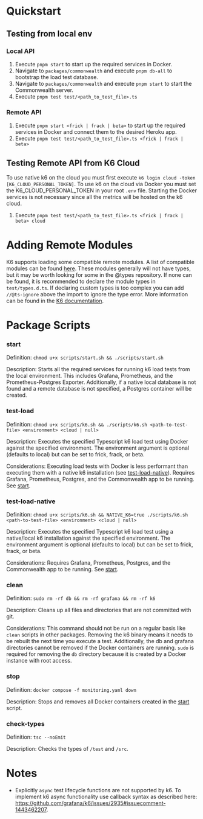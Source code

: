  # Quickstart

## Testing from local env

### Local API
1. Execute `pnpm start` to start up the required services in Docker.
2. Navigate to `packages/commonwealth` and execute `pnpm db-all` to bootstrap the load test database.
3. Navigate to `packages/commonwealth` and execute `pnpm start` to start the Commonwealth server.
4. Execute `pnpm test test/<path_to_test_file>.ts`

### Remote API
1. Execute `pnpm start <frick | frack | beta>` to start up the required services in Docker and connect them to the
desired Heroku app.
2. Execute `pnpm test test/<path_to_test_file>.ts <frick | frack | beta>`

## Testing Remote API from K6 Cloud
To use native k6 on the cloud you must first execute `k6 login cloud -token [K6_CLOUD_PERSONAL_TOKEN]`. To use k6 on the
cloud via Docker you must set the K6_CLOUD_PERSONAL_TOKEN in your root `.env` file. Starting the Docker services is not
necessary since all the metrics will be hosted on the k6 cloud.

1. Execute `pnpm test test/<path_to_test_file>.ts <frick | frack | beta> cloud`

# Adding Remote Modules
K6 supports loading some compatible remote modules. A list of compatible modules can be found [here][3]. These modules
generally will not have types, but it may be worth looking for some in the @types repository. If none can be found, it
is recommended to declare the module types in `test/types.d.ts`. If declaring custom types is too complex you can add
`//@ts-ignore` above the import to ignore the type error. More information can be found in the [K6 documentation][4].

# Package Scripts

### start

Definition: `chmod u+x scripts/start.sh && ./scripts/start.sh`

Description: Starts all the required services for running k6 load tests from the local environment. This includes 
Grafana, Prometheus, and the Prometheus-Postgres Exporter. Additionally, if a native local database is not found and a
remote database is not specified, a Postgres container will be created.

### test-load

Definition: `chmod u+x scripts/k6.sh && ./scripts/k6.sh <path-to-test-file> <environment> <cloud | null>`

Description: Executes the specified Typescript k6 load test using Docker against the specified environment. The
environment argument is optional (defaults to local) but can be set to frick, frack, or beta.

Considerations: Executing load tests with Docker is less performant than executing them with a native k6 installation
(see [test-load-native](#test-load-native)). Requires Grafana, Prometheus, Postgres, and the Commonwealth app to be running. 
See [start](#start).

### test-load-native

Definition: `chmod u+x scripts/k6.sh && NATIVE_K6=true ./scripts/k6.sh <path-to-test-file> <environment> <cloud | null>`

Description: Executes the specified Typescript k6 load test using a native/local k6 installation against the specified 
environment. The environment argument is optional (defaults to local) but can be set to frick, frack, or beta.

Considerations: Requires Grafana, Prometheus, Postgres, and the Commonwealth app to be running. See [start](#start).

### clean

Definition: `sudo rm -rf db && rm -rf grafana && rm -rf k6`

Description: Cleans up all files and directories that are not committed with git.

Considerations: This command should not be run on a regular basis like `clean` scripts in other packages. Removing the 
k6 binary means it needs to be rebuilt the next time you execute a test. Additionally, the db and  grafana directories 
cannot be removed if the Docker containers are running. `sudo` is required for removing the `db` directory because it
is created by a Docker instance with root access.

### stop

Definition: `docker compose -f monitoring.yaml down`

Description: Stops and removes all Docker containers created in the [start](#start) script.

### check-types

Definition: `tsc --noEmit`

Description: Checks the types of `/test` and `/src`.

# Notes

- Explicitly `async` test lifecycle functions are not supported by k6. To implement k6 async functionality use callback
syntax as described here: https://github.com/grafana/k6/issues/2935#issuecomment-1443462207.


[3]: https://jslib.k6.io/
[4]: https://k6.io/docs/using-k6/modules/#remote-http-s-modules

